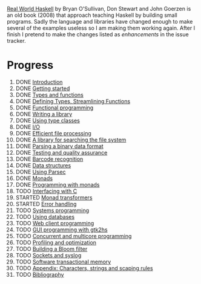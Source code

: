 [Real World Haskell](http://book.realworldhaskell.org/) by Bryan
O\'Sullivan, Don Stewart and John Goerzen is an old book (2008) that
approach teaching Haskell by building small programs. Sadly the language
and libraries have changed enough to make several of the examples
useless so I am making them working again. After I finish I pretend to
make the changes listed as *enhancements* in the issue tracker.

# Progress

1.  DONE [Introduction](0-why-haskell.org)
2.  DONE [Getting started](1-getting-started.org)
3.  DONE [Types and functions](2-types-and-functions.org)
4.  DONE [Defining Types, Streamlining
    Functions](3-defining-types-streamlining-functions.org)
5.  DONE [Functional programming](4-functional-programming.org)
6.  DONE [Writing a library](5-writing-a-library.org)
7.  DONE [Using type classes](6-using-typeclasses.org)
8.  DONE [I/O](7-io.org)
9.  DONE [Efficient file
    processing](8-efficient-file-processing-regular-expressions-and-file-name-matching.org)
10. DONE [A library for searching the file
    system](9-a-library-for-searching-the-file-system.org)
11. DONE [Parsing a binary data
    format](10-parsing-a-binary-data-format.org)
12. DONE [Testing and quality
    assurance](11-testing-and-quality-assurance.org)
13. DONE [Barcode recognition](12-barcode-recognition.org)
14. DONE [Data structures](13-data-structures.org)
15. DONE [Using Parsec](14-using-parsec.org)
16. DONE [Monads](15-monads.org)
17. DONE [Programming with monads](16-programming-with-monads.org)
18. TODO [Interfacing with C](17-interfacing-with-c.org)
19. STARTED [Monad transformers](18-monad-transformers.org)
20. STARTED [Error handling](19-error-handling.org)
21. TODO [Systems programming](20-systems-programming-in-haskell.org)
22. TODO [Using databases](21-using-databases.org)
23. TODO [Web client programming](22-web-client-programming.org)
24. TODO [GUI programming with
    gtk2hs](23-gui-programming-with-gtk2hs.org)
25. TODO [Concurrent and multicore
    programming](24-concurrent-and-multicore-programming.org)
26. TODO [Profiling and optimization](25-profiling-and-optimization.org)
27. TODO [Building a Bloom filter](26-building-a-bloom-filter.org)
28. TODO [Sockets and syslog](27-sockets-and-syslog.org)
29. TODO [Software transactional
    memory](28-software-transactional-memory.org)
30. TODO [Appendix: Characters, strings and scaping
    rules](appendix-characters-strings-and-escaping-rules.org)
31. TODO [Bibliography](bibliography.org)
